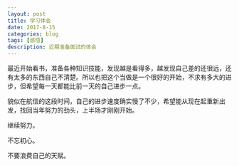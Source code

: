 ```yaml
---
layout: post
title: 学习体会
date: 2017-8-15
categories: blog
tags: [感悟]
description: 近期准备面试的体会
---
```

最近开始看书，准备各种知识技能，发现越是看得多，越发现自己差的还很远，还有太多的东西自己不清楚。所以也把这个当做是一个很好的开始，不求有多大的进步，但希望每一天都能比前一天的自己进步一点。

貌似在航信的这段时间，自己的进步速度确实慢了不少，希望能从现在起重新出发，找回当年努力的劲头，上半场才刚刚开始。

继续努力。

不忘初心。

不要浪费自己的天赋。

